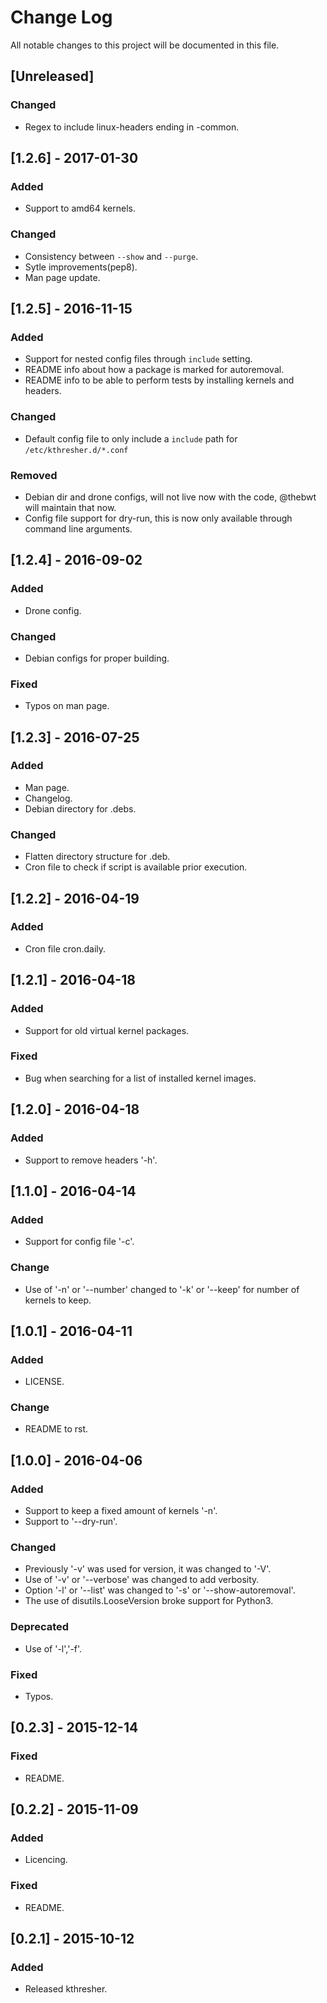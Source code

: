 # Change Log
All notable changes to this project will be documented in this file.

## [Unreleased]
### Changed
- Regex to include linux-headers ending in -common.

## [1.2.6] - 2017-01-30
### Added
- Support to amd64 kernels.

### Changed
- Consistency between `--show` and `--purge`.
- Sytle improvements(pep8).
- Man page update.

## [1.2.5] - 2016-11-15
### Added
- Support for nested config files through `include` setting.
- README info about how a package is marked for autoremoval.
- README info to be able to perform tests by installing kernels and headers.

### Changed
- Default config file to only include a `include` path for `/etc/kthresher.d/*.conf`

### Removed
- Debian dir and drone configs, will not live now with the code, @thebwt will maintain that now.
- Config file support for dry-run, this is now only available through command line arguments.

## [1.2.4] - 2016-09-02
### Added
- Drone config.

### Changed
- Debian configs for proper building.

### Fixed
- Typos on man page.

## [1.2.3] - 2016-07-25
### Added
- Man page.
- Changelog.
- Debian directory for .debs.

### Changed
- Flatten directory structure for .deb.
- Cron file to check if script is available prior execution.

## [1.2.2] - 2016-04-19
### Added
- Cron file cron.daily.

## [1.2.1] - 2016-04-18
### Added
- Support for old virtual kernel packages.

### Fixed
- Bug when searching for a list of installed kernel images.

## [1.2.0] - 2016-04-18
### Added
- Support to remove headers '-h'.

## [1.1.0] - 2016-04-14
### Added
- Support for config file '-c'.

### Change
- Use of '-n' or '--number' changed to '-k' or '--keep' for number of kernels to keep.

## [1.0.1] - 2016-04-11
### Added
- LICENSE.

### Change
- README to rst.

## [1.0.0] - 2016-04-06
### Added
- Support to keep a fixed amount of kernels '-n'.
- Support to '--dry-run'.

### Changed
- Previously '-v' was used for version, it was changed to '-V'.
- Use of '-v' or '--verbose' was changed to add verbosity.
- Option '-l' or '--list'  was changed to '-s' or '--show-autoremoval'.
- The use of disutils.LooseVersion broke support for Python3.

### Deprecated
- Use of '-l','-f'.

### Fixed
- Typos.

## [0.2.3] - 2015-12-14
### Fixed
- README.

## [0.2.2] - 2015-11-09
### Added
- Licencing.

### Fixed
- README.

## [0.2.1] - 2015-10-12
### Added
- Released kthresher.

